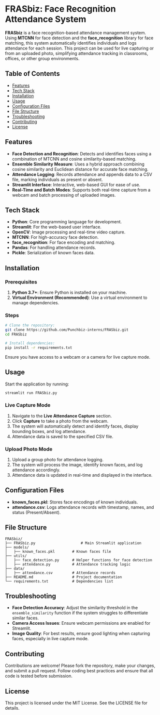 
# FRASbiz: Face Recognition Attendance System

**FRASbiz** is a face recognition-based attendance management system. Using **MTCNN** for face detection and the **face_recognition** library for face matching, this system automatically identifies individuals and logs attendance for each session. This project can be used for live capturing or from an uploaded photo, simplifying attendance tracking in classrooms, offices, or other group environments.

## Table of Contents
- [Features](#features)
- [Tech Stack](#tech-stack)
- [Installation](#installation)
- [Usage](#usage)
- [Configuration Files](#configuration-files)
- [File Structure](#file-structure)
- [Troubleshooting](#troubleshooting)
- [Contributing](#contributing)
- [License](#license)

## Features
- **Face Detection and Recognition**: Detects and identifies faces using a combination of MTCNN and cosine similarity-based matching.
- **Ensemble Similarity Measure**: Uses a hybrid approach combining cosine similarity and Euclidean distance for accurate face matching.
- **Attendance Logging**: Records attendance and appends data to a CSV file, marking individuals as present or absent.
- **Streamlit Interface**: Interactive, web-based GUI for ease of use.
- **Real-Time and Batch Modes**: Supports both real-time capture from a webcam and batch processing of uploaded images.

## Tech Stack
- **Python**: Core programming language for development.
- **Streamlit**: For the web-based user interface.
- **OpenCV**: Image processing and real-time video capture.
- **MTCNN**: For high-accuracy face detection.
- **face_recognition**: For face encoding and matching.
- **Pandas**: For handling attendance records.
- **Pickle**: Serialization of known faces data.

## Installation

### Prerequisites
1. **Python 3.7+**: Ensure Python is installed on your machine.
2. **Virtual Environment (Recommended)**: Use a virtual environment to manage dependencies.

### Steps
```bash
# Clone the repository:
git clone https://github.com/Punchbiz-interns/FRASbiz.git
cd FRASbiz

# Install dependencies:
pip install -r requirements.txt
```

Ensure you have access to a webcam or a camera for live capture mode.

## Usage
Start the application by running:
```bash
streamlit run FRASbiz.py
```

### Live Capture Mode
1. Navigate to the **Live Attendance Capture** section.
2. Click **Capture** to take a photo from the webcam.
3. The system will automatically detect and identify faces, display bounding boxes, and log attendance.
4. Attendance data is saved to the specified CSV file.

### Upload Photo Mode
1. Upload a group photo for attendance logging.
2. The system will process the image, identify known faces, and log attendance accordingly.
3. Attendance data is updated in real-time and displayed in the interface.

## Configuration Files
- **known_faces.pkl**: Stores face encodings of known individuals.
- **attendance.csv**: Logs attendance records with timestamp, names, and status (Present/Absent).

## File Structure
```plaintext
FRASbiz/
├── FRASbiz.py                     # Main Streamlit application
├── models/
│   ├── known_faces.pkl        # Known faces file
├── utils/
│   ├── face_detection.py      # Helper functions for face detection
│   ├── attendance.py          # Attendance tracking logic
├── data/
│   ├── attendance.csv         # Attendance records
├── README.md                  # Project documentation
└── requirements.txt           # Dependencies list
```

## Troubleshooting
- **Face Detection Accuracy**: Adjust the similarity threshold in the `ensemble_similarity` function if the system struggles to differentiate similar faces.
- **Camera Access Issues**: Ensure webcam permissions are enabled for Streamlit.
- **Image Quality**: For best results, ensure good lighting when capturing faces, especially in live capture mode.

## Contributing
Contributions are welcome! Please fork the repository, make your changes, and submit a pull request. Follow coding best practices and ensure that all code is tested before submission.

## License
This project is licensed under the MIT License. See the LICENSE file for details.
